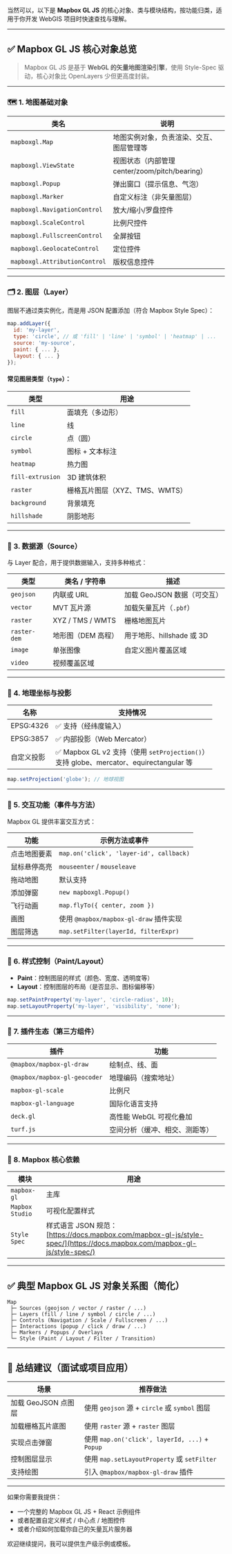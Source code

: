 当然可以，以下是 **Mapbox GL JS** 的核心对象、类与模块结构，按功能归类，适用于你开发 WebGIS 项目时快速查找与理解。

---

## ✅ Mapbox GL JS 核心对象总览

> Mapbox GL JS 是基于 **WebGL 的矢量地图渲染引擎**，使用 Style-Spec 驱动，核心对象比 OpenLayers 少但更高度封装。

---

### 🗺️ 1. 地图基础对象

| 类名                            | 说明                                   |
| ----------------------------- | ------------------------------------ |
| `mapboxgl.Map`                | 地图实例对象，负责渲染、交互、图层管理等                 |
| `mapboxgl.ViewState`          | 视图状态（内部管理 center/zoom/pitch/bearing） |
| `mapboxgl.Popup`              | 弹出窗口（提示信息、气泡）                        |
| `mapboxgl.Marker`             | 自定义标注（非矢量图层）                         |
| `mapboxgl.NavigationControl`  | 放大/缩小/罗盘控件                           |
| `mapboxgl.ScaleControl`       | 比例尺控件                                |
| `mapboxgl.FullscreenControl`  | 全屏按钮                                 |
| `mapboxgl.GeolocateControl`   | 定位控件                                 |
| `mapboxgl.AttributionControl` | 版权信息控件                               |

---

### 🗂️ 2. 图层（Layer）

图层不通过类实例化，而是用 JSON 配置添加（符合 Mapbox Style Spec）：

```js
map.addLayer({
  id: 'my-layer',
  type: 'circle', // 或 'fill' | 'line' | 'symbol' | 'heatmap' | ...
  source: 'my-source',
  paint: { ... },
  layout: { ... }
});
```

#### 常见图层类型（`type`）：

| 类型               | 用途                   |
| ---------------- | -------------------- |
| `fill`           | 面填充（多边形）             |
| `line`           | 线                    |
| `circle`         | 点（圆）                 |
| `symbol`         | 图标 + 文本标注            |
| `heatmap`        | 热力图                  |
| `fill-extrusion` | 3D 建筑体积              |
| `raster`         | 栅格瓦片图层（XYZ、TMS、WMTS） |
| `background`     | 背景填充                 |
| `hillshade`      | 阴影地形                 |

---

### 🧱 3. 数据源（Source）

与 Layer 配合，用于提供数据输入，支持多种格式：

| 类型           | 类名 / 字符串         | 描述                  |
| ------------ | ---------------- | ------------------- |
| `geojson`    | 内联或 URL          | 加载 GeoJSON 数据（可交互）  |
| `vector`     | MVT 瓦片源          | 加载矢量瓦片（`.pbf`）      |
| `raster`     | XYZ / TMS / WMTS | 栅格地图瓦片              |
| `raster-dem` | 地形图（DEM 高程）      | 用于地形、hillshade 或 3D |
| `image`      | 单张图像             | 自定义图片覆盖区域           |
| `video`      | 视频覆盖区域           |                     |

---

### 📍 4. 地理坐标与投影

| 名称        | 支持情况                                                                           |
| --------- | ------------------------------------------------------------------------------ |
| EPSG:4326 | ✅ 支持（经纬度输入）                                                                    |
| EPSG:3857 | ✅ 内部投影（Web Mercator）                                                           |
| 自定义投影     | ✅ Mapbox GL v2 支持（使用 `setProjection()`）<br>支持 globe、mercator、equirectangular 等 |

```js
map.setProjection('globe'); // 地球视图
```

---

### 🧩 5. 交互功能（事件与方法）

Mapbox GL 提供丰富交互方式：

| 功能     | 示例方法或事件                                 |
| ------ | --------------------------------------- |
| 点击地图要素 | `map.on('click', 'layer-id', callback)` |
| 鼠标悬停高亮 | `mouseenter` / `mouseleave`             |
| 拖动地图   | 默认支持                                    |
| 添加弹窗   | `new mapboxgl.Popup()`                  |
| 飞行动画   | `map.flyTo({ center, zoom })`           |
| 画图     | 使用 `@mapbox/mapbox-gl-draw` 插件实现        |
| 图层筛选   | `map.setFilter(layerId, filterExpr)`    |

---

### 🎨 6. 样式控制（Paint/Layout）

* **Paint**：控制图层的样式（颜色、宽度、透明度等）
* **Layout**：控制图层的布局（是否显示、图标偏移等）

```js
map.setPaintProperty('my-layer', 'circle-radius', 10);
map.setLayoutProperty('my-layer', 'visibility', 'none');
```

---

### 🔌 7. 插件生态（第三方组件）

| 插件                           | 功能              |
| ---------------------------- | --------------- |
| `@mapbox/mapbox-gl-draw`     | 绘制点、线、面         |
| `@mapbox/mapbox-gl-geocoder` | 地理编码（搜索地址）      |
| `mapbox-gl-scale`            | 比例尺             |
| `mapbox-gl-language`         | 国际化语言支持         |
| `deck.gl`                    | 高性能 WebGL 可视化叠加 |
| `turf.js`                    | 空间分析（缓冲、相交、测距等） |

---

### 🔐 8. Mapbox 核心依赖

| 模块              | 用途                                                                                                                |
| --------------- | ----------------------------------------------------------------------------------------------------------------- |
| `mapbox-gl`     | 主库                                                                                                                |
| `Mapbox Studio` | 可视化配置样式                                                                                                           |
| `Style Spec`    | 样式语言 JSON 规范：[https://docs.mapbox.com/mapbox-gl-js/style-spec/](https://docs.mapbox.com/mapbox-gl-js/style-spec/) |

---

## ✅ 典型 Mapbox GL JS 对象关系图（简化）

```
Map
 ├─ Sources (geojson / vector / raster / ...)
 ├─ Layers (fill / line / symbol / circle / ...)
 ├─ Controls (Navigation / Scale / Fullscreen / ...)
 ├─ Interactions (popup / click / draw / ...)
 ├─ Markers / Popups / Overlays
 └─ Style (Paint / Layout / Filter / Transition)
```

---

## 🎯 总结建议（面试或项目应用）

| 场景             | 推荐做法                                         |
| -------------- | -------------------------------------------- |
| 加载 GeoJSON 点图层 | 使用 `geojson` 源 + `circle` 或 `symbol` 图层      |
| 加载栅格瓦片底图       | 使用 `raster` 源 + `raster` 图层                  |
| 实现点击弹窗         | 使用 `map.on('click', layerId, ...)` + `Popup` |
| 控制图层显示         | 使用 `map.setLayoutProperty` 或 `setFilter`     |
| 支持绘图           | 引入 `@mapbox/mapbox-gl-draw` 插件               |

---

如果你需要我提供：

* 一个完整的 Mapbox GL JS + React 示例组件
* 或者配置自定义样式 / 中心点 / 地图控件
* 或者介绍如何加载你自己的矢量瓦片服务器

欢迎继续提问，我可以提供生产级示例或模板。
